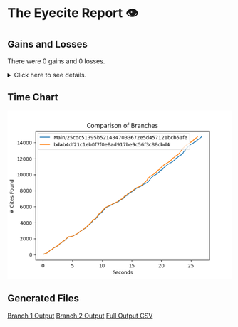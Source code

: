 # The Eyecite Report :eye:



Gains and Losses
---------
There were 0 gains and 0 losses.

<details>
<summary>Click here to see details.</summary>

|     id     |  Gain  |  Loss  |
| ---------- | ------ | ------ |


</details>



Time Chart
---------

![image](https://raw.githubusercontent.com/freelawproject/eyecite/artifacts/164/results/chart.png)


Generated Files
---------

[Branch 1 Output](https://raw.githubusercontent.com/freelawproject/eyecite/artifacts/164/results/25cdc51395b5214347033672e5d457121bcb51fe.json)
[Branch 2 Output](https://raw.githubusercontent.com/freelawproject/eyecite/artifacts/164/results/bdab4df21c1eb0f7f0e8ad917be9c56f3c88cbd4.json)
[Full Output CSV ](https://raw.githubusercontent.com/freelawproject/eyecite/artifacts/164/results/output.csv)
